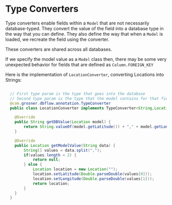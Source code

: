 # Type Converters

Type converters enable fields within a ```Model``` that are not necessarily database-typed. 
They convert the value of the field into a database type in the way that you can define. 
They also define the way that when a ```Model``` is loaded, we recreate the field using the converter.

These converters are shared across all databases. 

If we specify the model value as a ```Model``` class then, there may be some very unexpected behavior for fields that are defined as ```Column.FOREIGN_KEY```

Here is the implementation of ```LocationConverter```, converting Locations into Strings:

```java

  // First type param is the type that goes into the database
  // Second type param is the type that the model contains for that field.
  @com.grosner.dbflow.annotation.TypeConverter
  public class LocationConverter implements TypeConverter<String,Location> {

    @Override
    public String getDBValue(Location model) {
        return String.valueOf(model.getLatitude()) + "," + model.getLongitude();
    }

    @Override
    public Location getModelValue(String data) {
        String[] values = data.split(",");
        if(values.length < 2) {
            return null;
        } else {
            Location location = new Location("");
            location.setLatitude(Double.parseDouble(values[0]));
            location.setLongitude(Double.parseDouble(values[1]));
            return location;
        }
    }
  }

```
